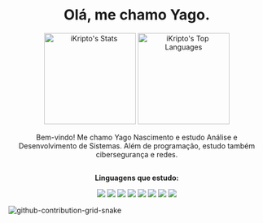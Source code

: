 <h1 align="center">Olá, me chamo Yago.</h1>
<p align="center">
  <img src="https://github-readme-stats.vercel.app/api?username=iKripto&theme=vue-dark&show_icons=true&hide_border=true&count_private=true" alt="iKripto's Stats" height="180px">
  <img src="https://github-readme-stats.vercel.app/api/top-langs/?username=iKripto&theme=vue-dark&show_icons=true&hide_border=true&layout=compact" alt="iKripto's Top Languages" height="180px">
</p>
<p align="center">
  Bem-vindo! Me chamo Yago Nascimento e estudo Análise e Desenvolvimento de Sistemas. 
  Além de programação, estudo também cibersegurança e redes.
</p>

<h2></h2>

<p align="center"><b>Linguagens que estudo:</b></p>

<p align="center">
  <img src="https://img.shields.io/badge/-HTML-orange?style=for-the-badge&logo=html5&logoColor=white">
  <img src="https://img.shields.io/badge/-CSS-blue?style=for-the-badge&logo=css3&logoColor=white">
  <img src="https://img.shields.io/badge/JavaScript-F7DF1E?style=for-the-badge&logo=javascript&logoColor=black">
  <img src="https://img.shields.io/badge/-Python-3776AB?style=for-the-badge&logo=python&logoColor=white">
  <img src="https://img.shields.io/badge/-C++-00599C?style=for-the-badge&logo=c%2B%2B&logoColor=white">
  <img src="https://img.shields.io/badge/Java-ED8B00?style=for-the-badge&logo=openjdk&logoColor=white">
  <img src="https://img.shields.io/badge/-MongoDB-47A248?style=for-the-badge&logo=mongodb&logoColor=white">
  <img src="https://img.shields.io/badge/-MySQL-4479A1?style=for-the-badge&logo=mysql&logoColor=white">
  
</p>

![github-contribution-grid-snake](https://github.com/user-attachments/assets/2571dc5d-0d28-4ab8-a65d-237ee82640c7)
